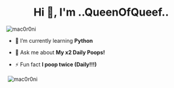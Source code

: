 <h1 align="center">Hi 👋, I'm ..QueenOfQueef..</h1>
<p align="left"> <img src="https://komarev.com/ghpvc/?username=mac0r0ni&label=Profile%20views&color=ff0000&style=plastic" alt="mac0r0ni" /> </p>

- 🌱 I’m currently learning **Python**

- 💬 Ask me about **My x2 Daily Poops!**

- ⚡ Fun fact **I poop twice (Daily!!!)**


<p>&nbsp;<img align="center" src="https://github-readme-stats.vercel.app/api?username=mac0r0ni&show_icons=true&locale=en" alt="mac0r0ni" /></p>


<!---
Mac0r0ni/Mac0r0ni is a ✨ special ✨ repository because its `README.md` (this file) appears on your GitHub profile.
You can click the Preview link to take a look at your changes.
--->
